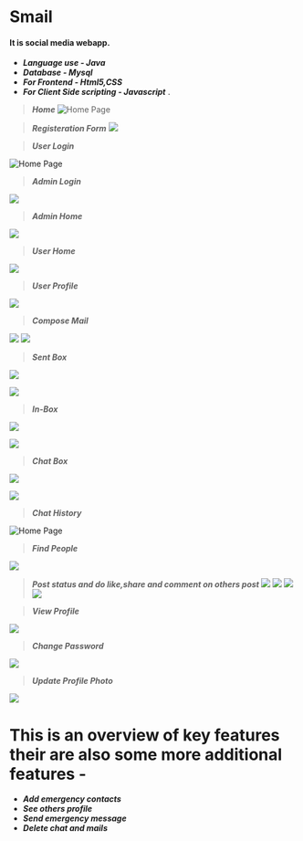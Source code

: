 # Smail
#### It is social media webapp.  
- ***Language use - Java***
- ***Database - Mysql***
- ***For Frontend - Html5,CSS***
- ***For Client Side scripting - Javascript*** .


> ***Home***
 ![Home Page](https://github.com/rahulgupta1999/Smail/blob/master/output/Screenshot%20(38).png)


> ***Registeration Form***
 ![](https://github.com/rahulgupta1999/Smail/blob/master/output/Capture.PNG)


> ***User Login***


![Home Page](https://github.com/rahulgupta1999/Smail/blob/master/output/Screenshot%20(39).png)


> ***Admin Login***


 ![](https://github.com/rahulgupta1999/Smail/blob/master/output/Capture2.PNG)

> ***Admin Home***


 ![](https://github.com/rahulgupta1999/Smail/blob/master/output/Screenshot%20(63).png)

> ***User Home***

 ![](https://github.com/rahulgupta1999/Smail/blob/master/output/Screenshot%20(40).png)

> ***User Profile***


![](https://github.com/rahulgupta1999/Smail/blob/master/output/Screenshot%20(59).png)

> ***Compose Mail***


 ![](https://github.com/rahulgupta1999/Smail/blob/master/output/Screenshot%20(42).png)
 ![](https://github.com/rahulgupta1999/Smail/blob/master/output/Screenshot%20(43).png)

> ***Sent Box***


 ![](https://github.com/rahulgupta1999/Smail/blob/master/output/Screenshot%20(44).png)



![](https://github.com/rahulgupta1999/Smail/blob/master/output/Screenshot%20(45).png)
 
> ***In-Box***


![](https://github.com/rahulgupta1999/Smail/blob/master/output/Screenshot%20(56).png)



 ![](https://github.com/rahulgupta1999/Smail/blob/master/output/Screenshot%20(45).png)


> ***Chat Box***


 ![](https://github.com/rahulgupta1999/Smail/blob/master/output/Screenshot%20(47).png)

 ![](https://github.com/rahulgupta1999/Smail/blob/master/output/Screenshot%20(57).png)


> ***Chat History***


 ![Home Page](https://github.com/rahulgupta1999/Smail/blob/master/output/Screenshot%20(58).png)


> ***Find People***

 ![](https://github.com/rahulgupta1999/Smail/blob/master/output/Screenshot%20(50).png)

> ***Post status and do like,share and comment on others post***
 ![](https://github.com/rahulgupta1999/Smail/blob/master/output/Screenshot%20(41).png)
 ![](https://github.com/rahulgupta1999/Smail/blob/master/output/Screenshot%20(53).png)
 ![](https://github.com/rahulgupta1999/Smail/blob/master/output/Screenshot%20(54).png)
 ![](https://github.com/rahulgupta1999/Smail/blob/master/output/Screenshot%20(62).png)

> ***View Profile***


 ![](https://github.com/rahulgupta1999/Smail/blob/master/output/Screenshot%20(59).png)



> ***Change Password***


 ![](https://github.com/rahulgupta1999/Smail/blob/master/output/Screenshot%20(60).png)



> ***Update Profile Photo***


![](https://github.com/rahulgupta1999/Smail/blob/master/output/Screenshot%20(61).png)


# This is an overview of key features their are also some more additional features -
- ***Add emergency contacts*** 
- ***See others profile*** 
- ***Send emergency message*** 
- ***Delete chat and mails*** 
